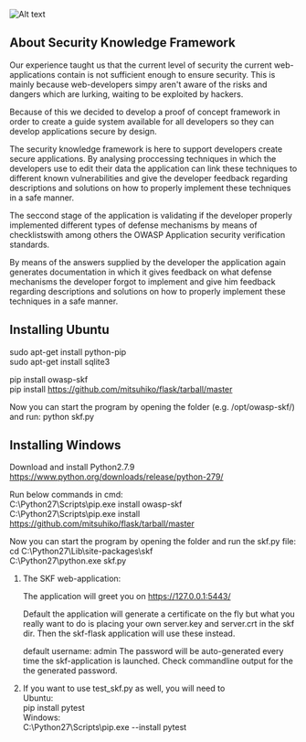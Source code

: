 ![Alt text](http://www.securityknowledgeframework.com/img/profile.png)

About Security Knowledge Framework
------------------------------------
Our experience taught us that the current level of security the current 
web-applications contain is not sufficient enough to ensure security. 
This is mainly because web-developers simpy aren't aware of the risks and dangers 
which are lurking, waiting to be exploited by hackers. 

Because of this we decided to develop a proof of concept framework in order 
to create a guide system available for all developers so they can develop 
applications secure by design.

The security knowledge framework is here to support developers create secure applications. 
By analysing proccessing techniques in which the developers use to edit their 
data the application can link these techniques to different known vulnerabilities and 
give the developer feedback regarding descriptions and solutions on how to properly 
implement these techniques in a safe manner. 

The seccond stage of the application is validating if the developer 
properly implemented different types of defense mechanisms 
by means of checklistswith among others the 
OWASP Application security verification standards.

By means of the answers supplied by the developer the application again generates
documentation in which it gives feedback on what defense 
mechanisms the developer forgot to implement and give him feedback 
regarding descriptions and solutions on how to properly implement
these techniques in a safe manner.

Installing Ubuntu
----------
sudo apt-get install python-pip <br>
sudo apt-get install sqlite3 <br>

pip install owasp-skf <br>
pip install https://github.com/mitsuhiko/flask/tarball/master <br>

Now you can start the program by opening the folder (e.g. /opt/owasp-skf/) and run:
python skf.py

Installing Windows
----------
Download and install Python2.7.9<br>
https://www.python.org/downloads/release/python-279/

Run below commands in cmd:<br>
C:\Python27\Scripts\pip.exe install owasp-skf<br>
C:\Python27\Scripts\pip.exe install https://github.com/mitsuhiko/flask/tarball/master

Now you can start the program by opening the folder and run the skf.py file:<br>
cd C:\Python27\Lib\site-packages\skf<br>
C:\Python27\python.exe skf.py<br>

1. The SKF web-application:
     
     The application will greet you on
     https://127.0.0.1:5443/

     Default the application will generate a certificate on the fly but what you 
     really want to do is placing your own server.key and server.crt in the skf dir. 
     Then the skf-flask application will use these instead.

     default username: admin
     The password will be auto-generated every time the skf-application is launched. 
     Check commandline output for the the generated password.
	 
3. If you want to use test_skf.py as well, you will need to<br>
     Ubuntu:<br>
     pip install pytest<br>
     Windows:<br>
     C:\Python27\Scripts\pip.exe --install pytest
     
